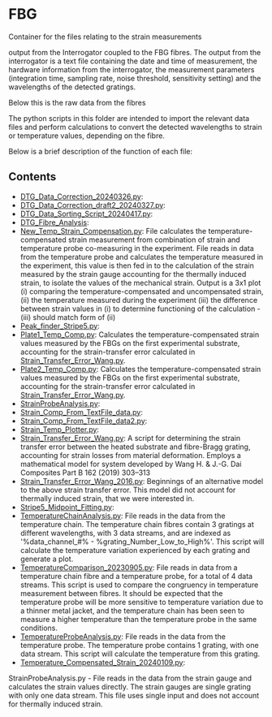 # FBG

Container for the files relating to the strain measurements

output from the Interrogator coupled to the FBG fibres. 
The output from the interrogator is a text file containing the date and time of measurement, the hardware information from the interrogator, the measurement parameters (integration time, sampling rate, noise threshold, sensitivity setting) and the wavelengths of the detected gratings.

Below this is the raw data from the fibres


The python scripts in this folder are intended to import the relevant data files and perform calculations to convert the detected wavelengths to strain or temperature values, depending on the fibre.

Below is a brief description of the function of each file:

## Contents 
- [DTG_Data_Correction_20240326.py](DTG_Data_Correction_20240326.py):
- [DTG_Data_Correction_draft2_20240327.py](DTG_Data_Correction_draft2_20240327.py):
- [DTG_Data_Sorting_Script_20240417.py](DTG_Data_Sorting_Script_20240417.py):
- [DTG_Fibre_Analysis](DTG_Fibre_Analysis):
- [New_Temp_Strain_Compensation.py](New_Temp_Strain_Compensation.py): File calculates the temperature-compensated strain measurement from combination of strain and temperature probe co-measuring in the experiment. File reads in data from the temperature probe and calculates the temperature measured in the experiment, this value is then fed in to the calculation of the strain measured by the strain gauge accounting for the thermally induced strain, to isolate the values of the mechanical strain. Output is a 3x1 plot (i) comparing the temperature-compensated and uncompensated strain, (ii) the temperature measured during the experiment (iii) the difference between strain values in (i) to determine functioning of the calculation - (iii) should match form of (ii)
- [Peak_finder_Stripe5.py](Peak_finder_Stripe5.py):
- [Plate1_Temp_Comp.py](Plate1_Temp_Comp.py): Calculates the temperature-compensated strain values measured by the FBGs on the first experimental substrate, accounting for the strain-transfer error calculated in [Strain_Transfer_Error_Wang.py](Strain_Transfer_Error_Wang.py).
- [Plate2_Temp_Comp.py](Plate2_Temp_Comp.py): Calculates the temperature-compensated strain values measured by the FBGs on the first experimental substrate, accounting for the strain-transfer error calculated in [Strain_Transfer_Error_Wang.py](Strain_Transfer_Error_Wang.py).
- [StrainProbeAnalysis.py](StrainProbeAnalysis.py):
- [Strain_Comp_From_TextFile_data.py](Strain_Comp_From_TextFile_data.py):
- [Strain_Comp_From_TextFile_data2.py](Strain_Comp_From_TextFile_data2.py):
- [Strain_Temp_Plotter.py](Strain_Temp_Plotter.py):
- [Strain_Transfer_Error_Wang.py](Strain_Transfer_Error_Wang.py): A script for determining the strain transfer error between the heated substrate and fibre-Bragg grating, accounting for strain losses from material deformation. Employs a mathematical model for system developed by Wang H. & J.-G. Dai Composites Part B 162 (2019) 303–313 
- [Strain_Transfer_Error_Wang_2016.py](Strain_Transfer_Error_Wang_2016.py): Beginnings of an alternative model to the above strain transfer error. This model did not account for thermally induced strain, that we were interested in.
- [Stripe5_Midpoint_Fitting.py](Stripe5_Midpoint_Fitting.py):
- [TemperatureChainAnalysis.py](TemperatureChainAnalysis.py): File reads in the data from the temperature chain. The temperature chain fibres contain 3 gratings at different wavelengths, with 3 data streams, and are indexed as '%data_channel_#% - %grating_Number_Low_to_High%'. This script will calculate the temperature variation experienced by each grating and generate a plot.
- [TemperatureComparison_20230905.py](TemperatureComparison_20230905.py): File reads in data from a temperature chain fibre and a temperature probe, for a total of 4 data streams. This script is used to compare the congruency in temperature measurement between fibres. It should be expected that the temperature probe will be more sensitive to temperature variation due to a thinner metal jacket, and the temperature chain has been seen to measure a higher temperature than the temperature probe in the same conditions.
- [TemperatureProbeAnalysis.py](TemperatureProbeAnalysis.py): File reads in the data from the temperature probe. The temperature probe contains 1 grating, with one data stream. This script will calculate the temperature from this grating.
- [Temperature_Compensated_Strain_20240109.py](Temperature_Compensated_Strain_20240109.py):


StrainProbeAnalysis.py  -  File reads in the data from the strain gauge and calculates the strain values directly. The strain gauges are single grating with only one data stream. This file uses single input and does not account for thermally induced strain.

